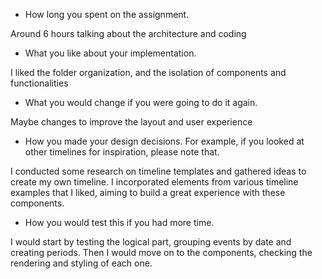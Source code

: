 - How long you spent on the assignment.

Around 6 hours talking about the architecture and coding

- What you like about your implementation.

I liked the folder organization, and the isolation of components and functionalities

- What you would change if you were going to do it again.

Maybe changes to improve the layout and user experience

- How you made your design decisions. For example, if you looked at other timelines for inspiration, please note that.

I conducted some research on timeline templates and gathered ideas to create my own timeline. I incorporated elements from various timeline examples that I liked, aiming to build a great experience with these components.

- How you would test this if you had more time.

I would start by testing the logical part, grouping events by date and creating periods. Then I would move on to the components, checking the rendering and styling of each one.
